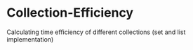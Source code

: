 # Collection-Efficiency
Calculating time efficiency of different collections (set and list implementation)
